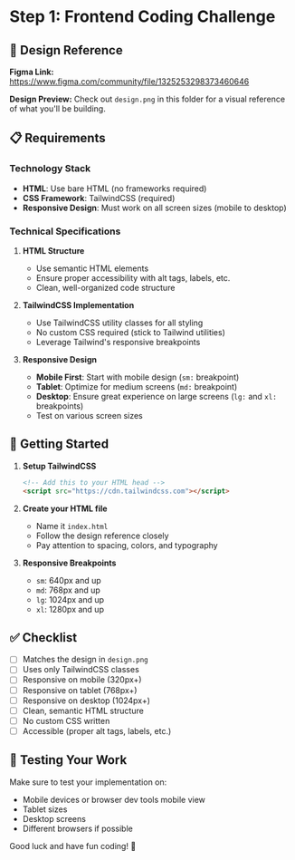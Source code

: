# Step 1: Frontend Coding Challenge

## 🎨 Design Reference

**Figma Link:** https://www.figma.com/community/file/1325253298373460646

**Design Preview:** Check out `design.png` in this folder for a visual reference of what you'll be building.

## 📋 Requirements

### Technology Stack

- **HTML**: Use bare HTML (no frameworks required)
- **CSS Framework**: TailwindCSS (required)
- **Responsive Design**: Must work on all screen sizes (mobile to desktop)

### Technical Specifications

1. **HTML Structure**

   - Use semantic HTML elements
   - Ensure proper accessibility with alt tags, labels, etc.
   - Clean, well-organized code structure

2. **TailwindCSS Implementation**

   - Use TailwindCSS utility classes for all styling
   - No custom CSS required (stick to Tailwind utilities)
   - Leverage Tailwind's responsive breakpoints

3. **Responsive Design**
   - **Mobile First**: Start with mobile design (`sm:` breakpoint)
   - **Tablet**: Optimize for medium screens (`md:` breakpoint)
   - **Desktop**: Ensure great experience on large screens (`lg:` and `xl:` breakpoints)
   - Test on various screen sizes

## 🚀 Getting Started

1. **Setup TailwindCSS**

   ```html
   <!-- Add this to your HTML head -->
   <script src="https://cdn.tailwindcss.com"></script>
   ```

2. **Create your HTML file**

   - Name it `index.html`
   - Follow the design reference closely
   - Pay attention to spacing, colors, and typography

3. **Responsive Breakpoints**
   - `sm`: 640px and up
   - `md`: 768px and up
   - `lg`: 1024px and up
   - `xl`: 1280px and up

## ✅ Checklist

- [ ] Matches the design in `design.png`
- [ ] Uses only TailwindCSS classes
- [ ] Responsive on mobile (320px+)
- [ ] Responsive on tablet (768px+)
- [ ] Responsive on desktop (1024px+)
- [ ] Clean, semantic HTML structure
- [ ] No custom CSS written
- [ ] Accessible (proper alt tags, labels, etc.)

## 📱 Testing Your Work

Make sure to test your implementation on:

- Mobile devices or browser dev tools mobile view
- Tablet sizes
- Desktop screens
- Different browsers if possible

Good luck and have fun coding! 🎉
